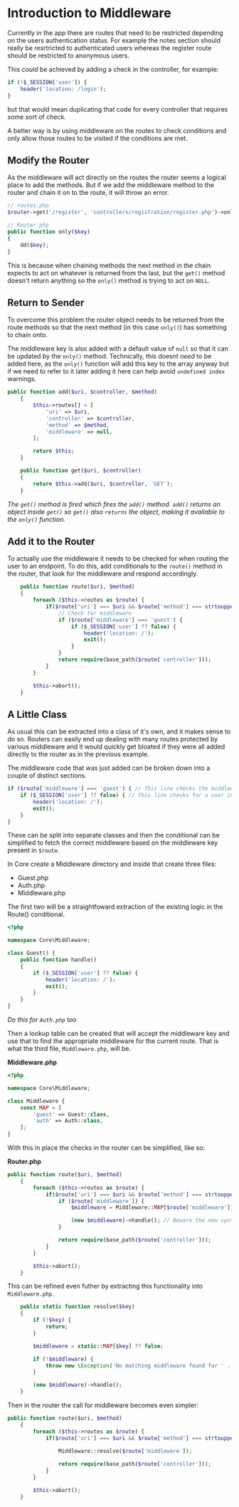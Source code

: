 # Introduction to Middleware

Currently in the app there are routes that need to be restricted depending on the users authentication status. For example the notes section should really be resrtricted to authenticated users whereas the register route should be restricted to anonymous users.

This *could* be achieved by adding a check in the controller, for example:

```php
if (!$_SESSION['user']) {
    header('location: /login');
}
```

but that would mean duplicating that code for every controller that requires some sort of check.

A better way is by using middleware on the routes to check conditions and only allow those routes to be visited if the conditions are met.

## Modify the Router
As the middleware will act directly on the routes the router seems a logical place to add the methods. But if we add the middleware method to the router and chain it on to the route, it will throw an error.

```php
// routes.php
$router->get('/register', 'controllers/registration/register.php')->only('guest');

// Router.php
public function only($key)
{
    dd($key);
}
```

This is because when chaining methods the next method in the chain expects to act on whatever is returned from the last, but the `get()` method doesn't return anything so the `only()` method is trying to act on `NULL`.

## Return to Sender
To overcome this problem the router object needs to be returned from the route methods so that the next method (in this case `only()`) has something to chain onto. 

The middleware key is also added with a default value of `null` so that it can be updated by the `only()` method. Technically, this doesnt *need* to be added here, as the `only()` function will add this key to the array anyway but if we need to refer to it later adding it here can help avoid `undefined index` warnings.

```php
public function add($uri, $controller, $method)
    {
        $this->routes[] = [
            'uri' => $uri,
            'controller' => $controller,
            'method' => $method,
            'middleware' => null,
        ];

        return $this;
    }

    public function get($uri, $controller)
    {
        return $this->add($uri, $controller, 'GET');
    }
```
*The `get()` method is fired which fires the `add()` method. `add()` returns an object inside `get()` so `get()` also `returns` the object, making it available to the `only()` function.*

## Add it to the Router
To actually use the middleware it needs to be checked for when routing the user to an endpoint. To do this, add conditionals to the `route()` method in the router, that look for the middleware and respond accordingly.

```php
    public function route($uri, $method)
    {
        foreach ($this->routes as $route) {
            if($route['uri'] === $uri && $route['method'] === strtoupper($method)) {
                // Check for middleware
                if ($route['middleware'] === 'guest') {
                    if ($_SESSION['user'] ?? false) {
                        header('location: /');
                        exit();
                    }
                }
                return require(base_path($route['controller']));
            }
        }

        $this->abort();
    }
```

## A Little Class
As usual this can be extracted into a class of it's own, and it makes sense to do so. Routers can easily end up dealing with many routes protected by various middleware and it would quickly get bloated if they were all added directly to the router as in the previous example. 

The middleware code that was just added can be broken down into a couple of distinct sections.
```php
if ($route['middleware'] === 'guest') { // This line checks the middleware key
    if ($_SESSION['user'] ?? false) { // This line checks for a user in $_SESSION
        header('location: /');
        exit();
    }
}
```

These can be split into separate classes and then the conditional can be simplified to fetch the correct middleware based on the middleware key present in `$route`.

In Core create a Middleware directory and inside that create three files:
- Guest.php
- Auth.php
- Middleware.php

The first two will be a straightfoward extraction of the existing logic in the Route() conditional.

```php
<?php

namespace Core\Middleware;

class Guest() {
    public function handle()
    {
        if ($_SESSION['user'] ?? false) {
            header('location: /');
            exit();
        }
    }
}
```
*Do this for `Auth.php` too*

Then a lookup table can be created that will accept the middleware key and use that to find the appropriate middleware for the current route. That is what the third file, `Middleware.php`, will be.

**Middleware.php**
```php
<?php

namespace Core\Middleware;

class Middleware {
    const MAP = [
        'guest' => Guest::class,
        'auth' => Auth::class,
    ];
}
```

With this in place the checks in the router can be simplified, like so:

**Router.php**
```php
public function route($uri, $method)
    {
        foreach ($this->routes as $route) {
            if($route['uri'] === $uri && $route['method'] === strtoupper($method)) {
                if ($route['middleware']) {
                    $middleware = Middleware::MAP[$route['middleware']];

                    (new $middleware)->handle(); // Beware the new syntax on this line
                }

                return require(base_path($route['controller']));
            }
        }

        $this->abort();
    }
```

This can be refined even futher by extracting this functionality into `Middleware.php`.

```php
    public static function resolve($key)
    {
        if (!$key) {
            return;
        }

        $middleware = static::MAP[$key] ?? false;

        if (!$middleware) {
            throw new \Exception('No matching middleware found for ' . $key . '.');
        }

        (new $middleware)->handle();
    }
```

Then in the router the call for middleware becomes even simpler:

```php
public function route($uri, $method)
    {
        foreach ($this->routes as $route) {
            if($route['uri'] === $uri && $route['method'] === strtoupper($method)) {
                
                Middleware::resolve($route['middleware']);

                return require(base_path($route['controller']));
            }
        }

        $this->abort();
    }
```